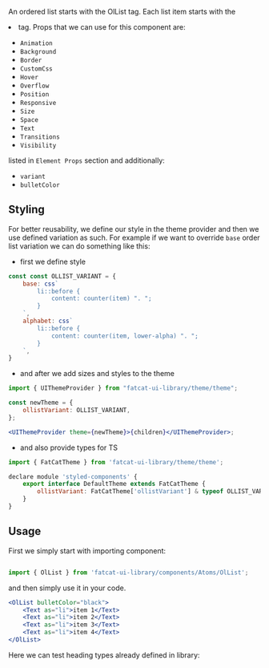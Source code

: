 An ordered list starts with the OlList tag. Each list item starts with the <li> tag. Props that we can use for this component are:

- `Animation`
- `Background`
- `Border`
- `CustomCss`
- `Hover`
- `Overflow`
- `Position`
- `Responsive`
- `Size`
- `Space`
- `Text`
- `Transitions`
- `Visibility`

listed in `Element Props` section and additionally:

- `variant`
- `bulletColor`

## Styling

For better reusability, we define our style in the theme provider and then we use defined variation as such. For example if we want to override `base` order list variation we can do something like this:

-   first we define style

```jsx
const const OLLIST_VARIANT = {
	base: css`
		li::before {
			content: counter(item) ". ";
		}
	`,
	alphabet: css`
		li::before {
			content: counter(item, lower-alpha) ". ";
		}
	`,
}
```

-   and after we add sizes and styles to the theme

```jsx
import { UIThemeProvider } from "fatcat-ui-library/theme/theme";

const newTheme = {
	ollistVariant: OLLIST_VARIANT,
};

<UIThemeProvider theme={newTheme}>{children}</UIThemeProvider>;
```

-   and also provide types for TS

```jsx
import { FatCatTheme } from 'fatcat-ui-library/theme/theme';

declare module 'styled-components' {
	export interface DefaultTheme extends FatCatTheme {
		ollistVariant: FatCatTheme['ollistVariant'] & typeof OLLIST_VARIANT,
	}
}
```

## Usage

First we simply start with importing component:

```jsx

import { OlList } from 'fatcat-ui-library/components/Atoms/OlList';

```

and then simply use it in your code.

```jsx
<OlList bulletColor="black">
	<Text as="li">item 1</Text>
	<Text as="li">item 2</Text>
	<Text as="li">item 3</Text>
	<Text as="li">item 4</Text>
</OlList>
```

Here we can test heading types already defined in library:

